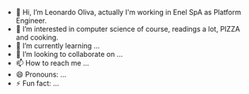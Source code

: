 - 👋 Hi, I’m Leonardo Oliva, actually I'm working in Enel SpA as Platform Engineer.
- 👀 I’m interested in computer science of course, readings a lot, PIZZA and cooking.
- 🌱 I’m currently learning ...
- 💞️ I’m looking to collaborate on ...
- 📫 How to reach me ...
- 😄 Pronouns: ...
- ⚡ Fun fact: ...

<!---
LeoX91/LeoX91 is a ✨ special ✨ repository because its `README.md` (this file) appears on your GitHub profile.
You can click the Preview link to take a look at your changes.
--->
